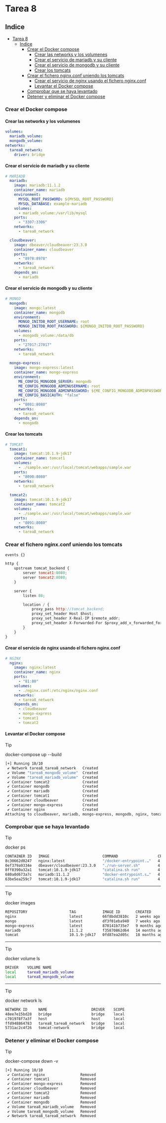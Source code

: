 # Tarea 8

## Indice
- [Tarea 8](#tarea-8)
  - [Indice](#indice)
    - [Crear el Docker compose](#crear-el-docker-compose)
      - [Crear las networks y los volumenes](#crear-las-networks-y-los-volumenes)
      - [Crear el servicio de mariadb y su cliente](#crear-el-servicio-de-mariadb-y-su-cliente)
      - [Crear el servicio de mongodb y su cliente](#crear-el-servicio-de-mongodb-y-su-cliente)
      - [Crear los tomcats](#crear-los-tomcats)
    - [Crear el fichero nginx.conf uniendo los tomcats](#crear-el-fichero-nginxconf-uniendo-los-tomcats)
      - [Crear el servicio de nginx usando el fichero nginx.conf](#crear-el-servicio-de-nginx-usando-el-fichero-nginxconf)
      - [Levantar el Docker compose](#levantar-el-docker-compose)
    - [Comprobar que se haya levantado](#comprobar-que-se-haya-levantado)
    - [Detener y eliminar el Docker compose](#detener-y-eliminar-el-docker-compose)

### Crear el Docker compose
#### Crear las networks y los volumenes
```yml
volumes:
  mariadb_volume:
  mongodb_volume:
networks:
  tarea8_network:
    driver: bridge
```

#### Crear el servicio de mariadb y su cliente
```yml
# MARIADB
  mariadb:
    image: mariadb:11.1.2
    container_name: mariadb
    environment:
      MYSQL_ROOT_PASSWORD: ${MYSQL_ROOT_PASSWORD}
      MYSQL_DATABASE: example-mariadb
    volumes:
      - mariadb_volume:/var/lib/mysql
    ports:
      - "3307:3306"
    networks:
      - tarea8_network

  cloudbeaver:
    image: dbeaver/cloudbeaver:23.3.0
    container_name: cloudbeaver
    ports:
      - "8978:8978"
    networks:
      - tarea8_network
    depends_on:
      - mariadb
```

#### Crear el servicio de mongodb y su cliente
```yml
# MONGO
  mongodb:
    image: mongo:latest
    container_name: mongodb
    environment:
      MONGO_INITDB_ROOT_USERNAME: root
      MONGO_INITDB_ROOT_PASSWORD: ${MONGO_INITDB_ROOT_PASSWORD}
    volumes:
      - mongodb_volume:/data/db
    ports:
      - "27017:27017"
    networks:
      - tarea8_network
  
  mongo-express:
    image: mongo-express:latest
    container_name: mongo-express
    environment:
      ME_CONFIG_MONGODB_SERVER: mongodb
      ME_CONFIG_MONGODB_ADMINUSERNAME: root
      ME_CONFIG_MONGODB_ADMINPASSWORD: ${ME_CONFIG_MONGODB_ADMINPASSWORD}
      ME_CONFIG_BASICAUTH: "false"
    ports:
      - "8081:8080"
    networks:
      - tarea8_network
    depends_on:
      - mongodb
```

#### Crear los tomcats
```yml
# TOMCAT
  tomcat1:
    image: tomcat:10.1.9-jdk17
    container_name: tomcat1
    volumes:
      - ./sample.war:/usr/local/tomcat/webapps/sample.war
    ports:
      - "8090:8080"
    networks:
      - tarea8_network
      
  tomcat2:
    image: tomcat:10.1.9-jdk17
    container_name: tomcat2
    volumes:
      - ./sample.war:/usr/local/tomcat/webapps/sample.war
    ports:
      - "8091:8080"
    networks:
      - tarea8_network
```

### Crear el fichero nginx.conf uniendo los tomcats
```js
events {}

http {
    upstream tomcat_backend {
        server tomcat1:8080;
        server tomcat2:8080;
    }

    server {
        listen 80;

        location / {
            proxy_pass http://tomcat_backend;
            proxy_set_header Host $host;
            proxy_set_header X-Real-IP $remote_addr;
            proxy_set_header X-Forwarded-For $proxy_add_x_forwarded_for;
        }
    }
}
```

#### Crear el servicio de nginx usando el fichero nginx.conf
```yml
# NGINX
  nginx:
    image: nginx:latest
    container_name: nginx
    ports:
      - "81:80"
    volumes:
      - ./nginx.conf:/etc/nginx/nginx.conf
    networks:
      - tarea8_network
    depends_on:
      - cloudbeaver
      - mongo-express
      - tomcat1
      - tomcat2
```

#### Levantar el Docker compose
> [!TIP]
> docker-compose up --build

```bash
[+] Running 10/10
 ✔ Network tarea8_tarea8_network   Created                                                                                                                          0.3s 
 ✔ Volume "tarea8_mongodb_volume"  Created                                                                                                                          0.0s 
 ✔ Volume "tarea8_mariadb_volume"  Created                                                                                                                          0.0s 
 ✔ Container tomcat2               Created                                                                                                                          0.3s 
 ✔ Container mongodb               Created                                                                                                                          0.4s 
 ✔ Container mariadb               Created                                                                                                                          0.3s 
 ✔ Container tomcat1               Created                                                                                                                          0.4s 
 ✔ Container cloudbeaver           Created                                                                                                                          0.2s 
 ✔ Container mongo-express         Created                                                                                                                          0.2s 
 ✔ Container nginx                 Created                                                                                                                          0.1s 
Attaching to cloudbeaver, mariadb, mongo-express, mongodb, nginx, tomcat1, tomcat2
```

### Comprobar que se haya levantado
> [!TIP]
> docker ps

```bash
CONTAINER ID   IMAGE                        COMMAND                  CREATED         STATUS         PORTS                                         NAMES
8c30662d0247   nginx:latest                 "/docker-entrypoint.…"   4 minutes ago   Up 4 minutes   0.0.0.0:81->80/tcp, [::]:81->80/tcp           nginx
0ef379a9334e   dbeaver/cloudbeaver:23.3.0   "./run-server.sh"        4 minutes ago   Up 4 minutes   0.0.0.0:8978->8978/tcp, :::8978->8978/tcp     cloudbeaver
8ff0390a32a1   tomcat:10.1.9-jdk17          "catalina.sh run"        4 minutes ago   Up 4 minutes   0.0.0.0:8090->8080/tcp, [::]:8090->8080/tcp   tomcat1
680a0d673a7c   mariadb:11.1.2               "docker-entrypoint.s…"   4 minutes ago   Up 4 minutes   0.0.0.0:3307->3306/tcp, [::]:3307->3306/tcp   mariadb
63be5ea259c7   tomcat:10.1.9-jdk17          "catalina.sh run"        4 minutes ago   Up 4 minutes   0.0.0.0:8091->8080/tcp, [::]:8091->8080/tcp   tomcat2
```
---
> [!TIP]
> docker images

```bash
REPOSITORY                   TAG            IMAGE ID       CREATED         SIZE
nginx                        latest         66f8bdd3810c   2 weeks ago     192MB
mongo                        latest         df3f01eba940   7 weeks ago     854MB
mongo-express                latest         870141b735e7   9 months ago    182MB
mariadb                      11.1.2         f35870862d64   14 months ago   404MB
tomcat                       10.1.9-jdk17   0fd87ea2d05c   18 months ago   481MB
```
---
> [!TIP]
> docker volume ls
```bash
DRIVER    VOLUME NAME
local     tarea8_mariadb_volume
local     tarea8_mongodb_volume
```
---
> [!TIP]
> docker network ls
```bash
NETWORK ID     NAME                    DRIVER    SCOPE
48ee7e15bd28   bridge                  bridge    local
c701978f7a3f   host                    host      local
ffd948864783   tarea8_tarea8_network   bridge    local
5731ac2c4f26   tomcat-network          bridge    local
```

### Detener y eliminar el Docker compose
> [!TIP]
> docker-compose down -v
```bash
[+] Running 10/10
 ✔ Container nginx                Removed                                                                                                                           0.0s 
 ✔ Container tomcat1              Removed                                                                                                                           0.0s 
 ✔ Container mongo-express        Removed                                                                                                                           0.0s 
 ✔ Container cloudbeaver          Removed                                                                                                                           0.0s 
 ✔ Container tomcat2              Removed                                                                                                                           0.0s 
 ✔ Container mariadb              Removed                                                                                                                           0.0s 
 ✔ Container mongodb              Removed                                                                                                                           0.0s 
 ✔ Volume tarea8_mariadb_volume   Removed                                                                                                                           0.0s 
 ✔ Volume tarea8_mongodb_volume   Removed                                                                                                                           0.0s 
 ✔ Network tarea8_tarea8_network  Removed                                                                                                                           0.8s
```